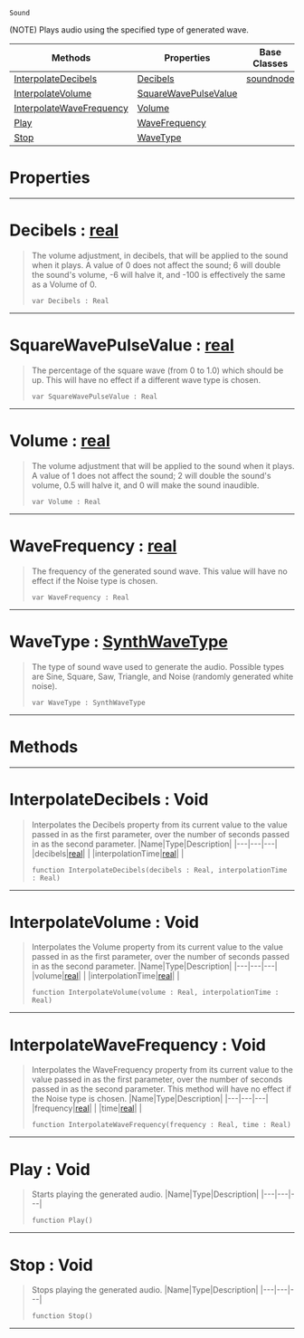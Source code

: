  `Sound`

(NOTE) Plays audio using the specified type of generated wave.

|Methods|Properties|Base Classes|Derived Classes|
|---|---|---|---|
|[ InterpolateDecibels](generatedwavenode.md#interpolatedecibels-void)|[ Decibels](generatedwavenode.md#decibels-zilch-engine-doc)|[soundnode](soundnode.md)| |
|[ InterpolateVolume](generatedwavenode.md#interpolatevolume-void)|[ SquareWavePulseValue](generatedwavenode.md#squarewavepulsevalue-zer)| | |
|[ InterpolateWaveFrequency](generatedwavenode.md#interpolatewavefrequency)|[ Volume](generatedwavenode.md#volume-zilch-engine-docum)| | |
|[ Play](generatedwavenode.md#play-void)|[ WaveFrequency](generatedwavenode.md#wavefrequency-zilch-engin)| | |
|[ Stop](generatedwavenode.md#stop-void)|[ WaveType](generatedwavenode.md#wavetype-zilch-engine-doc)| | |


 #  Properties


---  
 #  Decibels : [real](../nada_base_types/real.md)

> The volume adjustment, in decibels, that will be applied to the sound when it plays. A value of 0 does not affect the sound; 6 will double the sound's volume, -6 will halve it, and -100 is effectively the same as a Volume of 0.
> ```TS:Nada
> var Decibels : Real


---  
 #  SquareWavePulseValue : [real](../nada_base_types/real.md)

> The percentage of the square wave (from 0 to 1.0) which should be up. This will have no effect if a different wave type is chosen.
> ```TS:Nada
> var SquareWavePulseValue : Real


---  
 #  Volume : [real](../nada_base_types/real.md)

> The volume adjustment that will be applied to the sound when it plays. A value of 1 does not affect the sound; 2 will double the sound's volume, 0.5 will halve it, and 0 will make the sound inaudible.
> ```TS:Nada
> var Volume : Real


---  
 #  WaveFrequency : [real](../nada_base_types/real.md)

> The frequency of the generated sound wave. This value will have no effect if the Noise type is chosen.
> ```TS:Nada
> var WaveFrequency : Real


---  
 #  WaveType : [SynthWaveType](../enum_reference.md#synthwavetype)

> The type of sound wave used to generate the audio. Possible types are Sine, Square, Saw, Triangle, and Noise (randomly generated white noise).
> ```TS:Nada
> var WaveType : SynthWaveType


---  
 #  Methods


---  
 #  InterpolateDecibels : Void

> Interpolates the Decibels property from its current value to the value passed in as the first parameter, over the number of seconds passed in as the second parameter.
> |Name|Type|Description|
> |---|---|---|
> |decibels|[real](../nada_base_types/real.md)| |
> |interpolationTime|[real](../nada_base_types/real.md)| |
> ```TS:Nada
> function InterpolateDecibels(decibels : Real, interpolationTime : Real)
> ``` 


---  
 #  InterpolateVolume : Void

> Interpolates the Volume property from its current value to the value passed in as the first parameter, over the number of seconds passed in as the second parameter.
> |Name|Type|Description|
> |---|---|---|
> |volume|[real](../nada_base_types/real.md)| |
> |interpolationTime|[real](../nada_base_types/real.md)| |
> ```TS:Nada
> function InterpolateVolume(volume : Real, interpolationTime : Real)
> ``` 


---  
 #  InterpolateWaveFrequency : Void

> Interpolates the WaveFrequency property from its current value to the value passed in as the first parameter, over the number of seconds passed in as the second parameter. This method will have no effect if the Noise type is chosen.
> |Name|Type|Description|
> |---|---|---|
> |frequency|[real](../nada_base_types/real.md)| |
> |time|[real](../nada_base_types/real.md)| |
> ```TS:Nada
> function InterpolateWaveFrequency(frequency : Real, time : Real)
> ``` 


---  
 #  Play : Void

> Starts playing the generated audio.
> |Name|Type|Description|
> |---|---|---|
> ```TS:Nada
> function Play()
> ``` 


---  
 #  Stop : Void

> Stops playing the generated audio.
> |Name|Type|Description|
> |---|---|---|
> ```TS:Nada
> function Stop()
> ``` 


---  
 

 